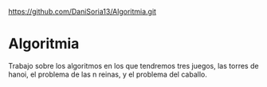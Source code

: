 https://github.com/DaniSoria13/Algoritmia.git

# Algoritmia

Trabajo sobre los algoritmos en los que tendremos tres juegos, las torres de hanoi, el problema de las n reinas, y el problema del caballo.
